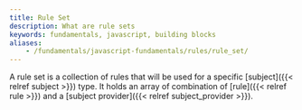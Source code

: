 ```yaml
---
title: Rule Set
description: What are rule sets
keywords: fundamentals, javascript, building blocks
aliases:
    - /fundamentals/javascript-fundamentals/rules/rule_set/
---
```

A rule set is a collection of rules that will be used for a specific [subject]({{< relref subject >}}) type.
It holds an array of combination of [rule]({{< relref rule >}}) and a [subject provider]({{< relref subject_provider >}}).
